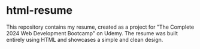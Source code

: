 # html-resume
This repository contains my resume, created as a project for "The Complete 2024 Web Development Bootcamp" on Udemy. The resume was built entirely using HTML and showcases a simple and clean design.
